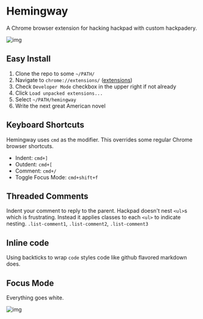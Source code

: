 Hemingway
=========

A Chrome browser extension for hacking hackpad with custom hackpadery.

![img](http://cl.ly/image/1v372N3g2a3d/Screen%20Shot%202013-10-26%20at%203.19.48%20PM.png)

## Easy Install

1. Clone the repo to some `~/PATH/`
2. Navigate to `chrome://extensions/` ([extensions](chrome://extensions/))
3. Check `Developer Mode` checkbox in the upper right if not already
4. Click `Load unpacked extensions...`
5. Select `~/PATH/hemingway`
6. Write the next great American novel

## Keyboard Shortcuts

Hemingway uses  `cmd` as the modifier. This overrides some regular Chrome browser shortcuts.

- Indent: `cmd+]`
- Outdent: `cmd+[`
- Comment: `cmd+/`
- Toggle Focus Mode: `cmd+shift+f`

## Threaded Comments

Indent your comment to reply to the parent.
Hackpad doesn't nest `<ul>`s which is frustrating. Instead it applies classes to each `<ul>` to indicate nesting. `.list-comment1`, `.list-comment2`, `.list-comment3`

## Inline code

Using backticks to wrap `code`  styles code like github flavored markdown does.

## Focus Mode

Everything goes white.

![img](http://cl.ly/image/1G1o2b3k2q3x/Screen%20Shot%202013-10-26%20at%203.24.45%20PM.png)
